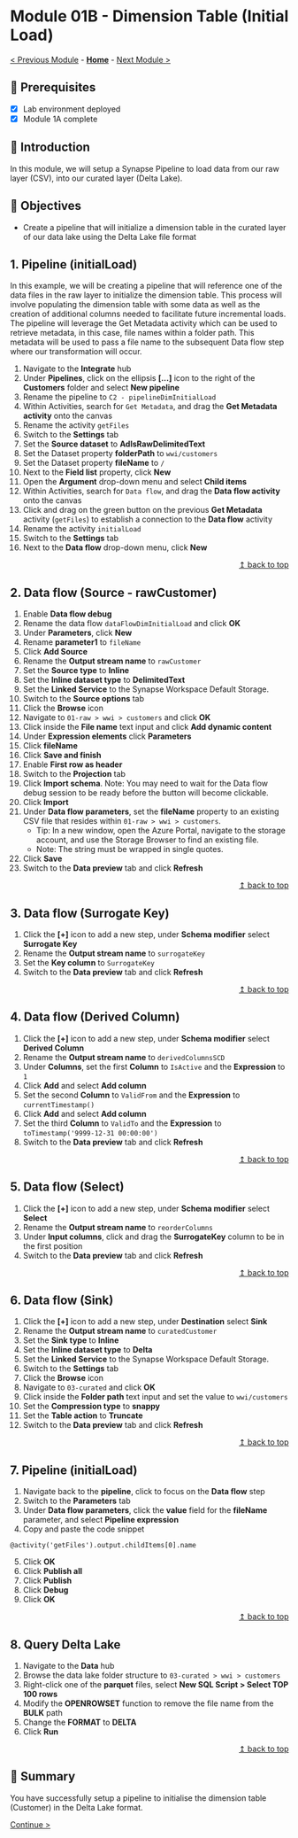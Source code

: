 # Module 01B - Dimension Table (Initial Load)

[< Previous Module](../modules/module01a.md) - **[Home](../README.md)** - [Next Module >](../modules/module01c.md)

## :thinking: Prerequisites

- [x] Lab environment deployed
- [x] Module 1A complete

## :loudspeaker: Introduction

In this module, we will setup a Synapse Pipeline to load data from our raw layer (CSV), into our curated layer (Delta Lake).

## :dart: Objectives

* Create a pipeline that will initialize a dimension table in the curated layer of our data lake using the Delta Lake file format

## 1. Pipeline (initialLoad)

In this example, we will be creating a pipeline that will reference one of the data files in the raw layer to initialize the dimension table. This process will involve populating the dimension table with some data as well as the creation of additional columns needed to facilitate future incremental loads. The pipeline will leverage the Get Metadata activity which can be used to retrieve metadata, in this case, file names within a folder path. This metadata will be used to pass a file name to the subsequent Data flow step where our transformation will occur.

1. Navigate to the **Integrate** hub
2. Under **Pipelines**, click on the ellipsis **[...]** icon to the right of the **Customers** folder and select **New pipeline**
3. Rename the pipeline to `C2 - pipelineDimInitialLoad`
4. Within Activities, search for `Get Metadata`, and drag the **Get Metadata activity** onto the canvas
5. Rename the activity `getFiles`
6. Switch to the **Settings** tab
7. Set the **Source dataset** to **AdlsRawDelimitedText**
8. Set the Dataset property **folderPath** to `wwi/customers`
9. Set the Dataset property **fileName** to `/`
10. Next to the **Field list** property, click **New**
11. Open the **Argument** drop-down menu and select **Child items**
12. Within Activities, search for `Data flow`, and drag the **Data flow activity** onto the canvas
13. Click and drag on the green button on the previous **Get Metadata** activity (`getFiles`) to establish a connection to the **Data flow** activity
14. Rename the activity `initialLoad`
15. Switch to the **Settings** tab
16. Next to the **Data flow** drop-down menu, click **New**

<div align="right"><a href="#module-01b---dimension-table-initial-load">↥ back to top</a></div>

## 2. Data flow (Source - rawCustomer)

1. Enable **Data flow debug**
2. Rename the data flow `dataFlowDimInitialLoad` and click **OK**
3. Under **Parameters**, click **New**
4. Rename **parameter1** to `fileName`
5. Click **Add Source**
6. Rename the **Output stream name** to `rawCustomer`
7. Set the **Source type** to **Inline**
8. Set the **Inline dataset type** to **DelimitedText**
9. Set the **Linked Service** to the Synapse Workspace Default Storage.
10. Switch to the **Source options** tab
11. Click the **Browse** icon
12. Navigate to `01-raw > wwi > customers` and click **OK**
13. Click inside the **File name** text input and click **Add dynamic content**
14. Under **Expression elements** click **Parameters**
15. Click **fileName**
16. Click **Save and finish**
17. Enable **First row as header**
18. Switch to the **Projection** tab
19. Click **Import schema**. Note: You may need to wait for the Data flow debug session to be ready before the button will become clickable.
20. Click **Import**
21. Under **Data flow parameters**, set the **fileName** property to an existing CSV file that resides within `01-raw > wwi > customers`.
    * Tip: In a new window, open the Azure Portal, navigate to the storage account, and use the Storage Browser to find an existing file.
    * Note: The string must be wrapped in single quotes.
22. Click **Save**
23. Switch to the **Data preview** tab and click **Refresh**

<div align="right"><a href="#module-01b---dimension-table-initial-load">↥ back to top</a></div>

## 3. Data flow (Surrogate Key)

1. Click the **[+]** icon to add a new step, under **Schema modifier** select **Surrogate Key**
2. Rename the **Output stream name** to `surrogateKey`
3. Set the **Key column** to `SurrogateKey`
4. Switch to the **Data preview** tab and click **Refresh**

<div align="right"><a href="#module-01b---dimension-table-initial-load">↥ back to top</a></div>

## 4. Data flow (Derived Column)

1. Click the **[+]** icon to add a new step, under **Schema modifier** select **Derived Column**
2. Rename the **Output stream name** to `derivedColumnsSCD`
3. Under **Columns**, set the first **Column** to `IsActive` and the **Expression** to `1`
4. Click **Add** and select **Add column**
5. Set the second **Column** to `ValidFrom` and the **Expression** to `currentTimestamp()`
6. Click **Add** and select **Add column**
7. Set the third **Column** to `ValidTo` and the **Expression** to `toTimestamp('9999-12-31 00:00:00')`
8. Switch to the **Data preview** tab and click **Refresh**

<div align="right"><a href="#module-01b---dimension-table-initial-load">↥ back to top</a></div>

## 5. Data flow (Select)

1. Click the **[+]** icon to add a new step, under **Schema modifier** select **Select**
2. Rename the **Output stream name** to `reorderColumns`
3. Under **Input columns**, click and drag the **SurrogateKey** column to be in the first position
4. Switch to the **Data preview** tab and click **Refresh**

<div align="right"><a href="#module-01b---dimension-table-initial-load">↥ back to top</a></div>

## 6. Data flow (Sink)

1. Click the **[+]** icon to add a new step, under **Destination** select **Sink**
2. Rename the **Output stream name** to `curatedCustomer`
3. Set the **Sink type** to **Inline**
4. Set the **Inline dataset type** to **Delta**
5. Set the **Linked Service** to the Synapse Workspace Default Storage.
6. Switch to the **Settings** tab
7. Click the **Browse** icon
8. Navigate to `03-curated` and click **OK**
9. Click inside the **Folder path** text input and set the value to `wwi/customers`
10. Set the **Compression type** to **snappy**
11. Set the **Table action** to **Truncate**
12. Switch to the **Data preview** tab and click **Refresh**

<div align="right"><a href="#module-01b---dimension-table-initial-load">↥ back to top</a></div>

## 7. Pipeline (initialLoad)

1. Navigate back to the **pipeline**, click to focus on the **Data flow** step
2. Switch to the **Parameters** tab
3. Under **Data flow parameters**, click the **value** field for the **fileName** parameter, and select **Pipeline expression**
4. Copy and paste the code snippet
```
@activity('getFiles').output.childItems[0].name
```
5. Click **OK**
6. Click **Publish all**
7. Click **Publish**
8. Click **Debug**
9. Click **OK**

<div align="right"><a href="#module-01b---dimension-table-initial-load">↥ back to top</a></div>

## 8. Query Delta Lake

1. Navigate to the **Data** hub
2. Browse the data lake folder structure to `03-curated > wwi > customers`
3. Right-click one of the **parquet** files, select **New SQL Script > Select TOP 100 rows**
4. Modify the **OPENROWSET** function to remove the file name from the **BULK** path
5. Change the **FORMAT** to **DELTA**
6. Click **Run**

<div align="right"><a href="#module-01b---dimension-table-initial-load">↥ back to top</a></div>

## :tada: Summary

You have successfully setup a pipeline to initialise the dimension table (Customer) in the Delta Lake format.

[Continue >](../modules/module01c.md)